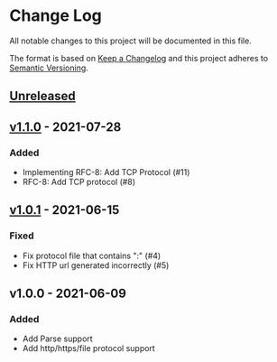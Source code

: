 # Change Log

All notable changes to this project will be documented in this file.

The format is based on [Keep a Changelog](https://keepachangelog.com/)
and this project adheres to [Semantic Versioning](https://semver.org/).

## [Unreleased]

## [v1.1.0] - 2021-07-28

### Added

- Implementing RFC-8: Add TCP Protocol (#11)
- RFC-8: Add TCP protocol (#8)

## [v1.0.1] - 2021-06-15

### Fixed

- Fix protocol file that contains ":" (#4)
- Fix HTTP url generated incorrectly (#5)

## v1.0.0 - 2021-06-09

### Added

- Add Parse support
- Add http/https/file protocol support

[Unreleased]: https://github.com/beyondstorage/go-endpoint/compare/v1.1.0...HEAD
[v1.1.0]: https://github.com/beyondstorage/go-endpoint/compare/v1.0.1...v1.1.0
[v1.0.1]: https://github.com/beyondstorage/go-endpoint/compare/v1.0.0...v1.0.1
